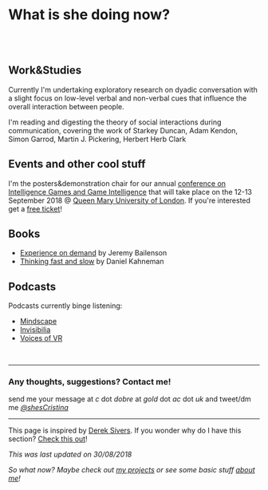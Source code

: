 # **What is she doing now?**
<br><br>
## Work&Studies

Currently I'm undertaking exploratory research on dyadic conversation with a slight focus on low-level verbal and non-verbal cues that influence the overall interaction between people.

I'm reading and digesting the theory of social interactions during communication, covering the work of Starkey Duncan, Adam Kendon, Simon Garrod, Martin J. Pickering, Herbert Herb Clark

## Events and other cool stuff

I'm the posters&demonstration chair for our annual [conference on Intelligence Games and Game Intelligence](http://2018.iggi.org.uk/) that will take place on the 12-13 September 2018 @ [Queen Mary University of London](https://www.qmul.ac.uk/). If you're interested get a [free ticket](https://www.eventbrite.co.uk/e/iggi-conference-2018-tickets-44359564652)!

## Books

* [Experience on demand](https://www.amazon.co.uk/Experience-Demand-Virtual-Reality-Works/dp/0393253694) by Jeremy Bailenson
* [Thinking fast and slow](https://www.amazon.co.uk/Thinking-Fast-Slow-Daniel-Kahneman/dp/0606275649/ref=tmm_hrd_swatch_0?_encoding=UTF8&qid=1532621860&sr=8-1) by  Daniel Kahneman

## Podcasts
Podcasts currently binge listening: 
* [Mindscape](https://www.preposterousuniverse.com/podcast/2018/07/02/welcome-to-the-mindscape-podcast/)
* [Invisibilia](https://www.npr.org/invisibilia/)
* [Voices of VR](http://voicesofvr.com/)
<br>

---

### Any thoughts, suggestions? Contact me!
send me your message at *c* dot *dobre* at *gold* dot *ac* dot *uk* 
and tweet/dm me *[@shesCristina](https://twitter.com/shesCristina)*

---

This page is inspired by [Derek Sivers](https://sivers.org/).  If you wonder why do I have this section?  [Check this out](https://nownownow.com/about)! 

*This was last updated on 30/08/2018*

*So what now? Maybe check out [my projects](https://cristinadobre.github.io/projects.html) or see some basic stuff [about me](https://cristinadobre.github.io/)!*
